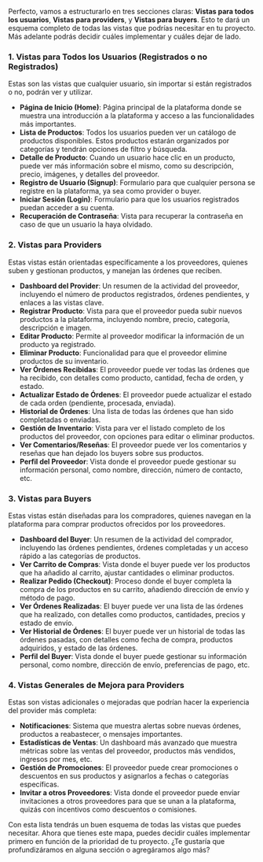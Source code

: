 Perfecto, vamos a estructurarlo en tres secciones claras: **Vistas para todos los usuarios**, **Vistas para providers**, y **Vistas para buyers**. Esto te dará un esquema completo de todas las vistas que podrías necesitar en tu proyecto. Más adelante podrás decidir cuáles implementar y cuáles dejar de lado.

### 1. **Vistas para Todos los Usuarios (Registrados o no Registrados)**

Estas son las vistas que cualquier usuario, sin importar si están registrados o no, podrán ver y utilizar.

- **Página de Inicio (Home)**: Página principal de la plataforma donde se muestra una introducción a la plataforma y acceso a las funcionalidades más importantes.
- **Lista de Productos**: Todos los usuarios pueden ver un catálogo de productos disponibles. Estos productos estarán organizados por categorías y tendrán opciones de filtro y búsqueda.
- **Detalle de Producto**: Cuando un usuario hace clic en un producto, puede ver más información sobre el mismo, como su descripción, precio, imágenes, y detalles del proveedor.
- **Registro de Usuario (Signup)**: Formulario para que cualquier persona se registre en la plataforma, ya sea como provider o buyer.
- **Iniciar Sesión (Login)**: Formulario para que los usuarios registrados puedan acceder a su cuenta.
- **Recuperación de Contraseña**: Vista para recuperar la contraseña en caso de que un usuario la haya olvidado.

### 2. **Vistas para Providers**

Estas vistas están orientadas específicamente a los proveedores, quienes suben y gestionan productos, y manejan las órdenes que reciben.

- **Dashboard del Provider**: Un resumen de la actividad del proveedor, incluyendo el número de productos registrados, órdenes pendientes, y enlaces a las vistas clave.
- **Registrar Producto**: Vista para que el proveedor pueda subir nuevos productos a la plataforma, incluyendo nombre, precio, categoría, descripción e imagen.
- **Editar Producto**: Permite al proveedor modificar la información de un producto ya registrado.
- **Eliminar Producto**: Funcionalidad para que el proveedor elimine productos de su inventario.
- **Ver Órdenes Recibidas**: El proveedor puede ver todas las órdenes que ha recibido, con detalles como producto, cantidad, fecha de orden, y estado.
- **Actualizar Estado de Órdenes**: El proveedor puede actualizar el estado de cada orden (pendiente, procesada, enviada).
- **Historial de Órdenes**: Una lista de todas las órdenes que han sido completadas o enviadas.
- **Gestión de Inventario**: Vista para ver el listado completo de los productos del proveedor, con opciones para editar o eliminar productos.
- **Ver Comentarios/Reseñas**: El proveedor puede ver los comentarios y reseñas que han dejado los buyers sobre sus productos.
- **Perfil del Proveedor**: Vista donde el proveedor puede gestionar su información personal, como nombre, dirección, número de contacto, etc.

### 3. **Vistas para Buyers**

Estas vistas están diseñadas para los compradores, quienes navegan en la plataforma para comprar productos ofrecidos por los proveedores.

- **Dashboard del Buyer**: Un resumen de la actividad del comprador, incluyendo las órdenes pendientes, órdenes completadas y un acceso rápido a las categorías de productos.
- **Ver Carrito de Compras**: Vista donde el buyer puede ver los productos que ha añadido al carrito, ajustar cantidades o eliminar productos.
- **Realizar Pedido (Checkout)**: Proceso donde el buyer completa la compra de los productos en su carrito, añadiendo dirección de envío y método de pago.
- **Ver Órdenes Realizadas**: El buyer puede ver una lista de las órdenes que ha realizado, con detalles como productos, cantidades, precios y estado de envío.
- **Ver Historial de Órdenes**: El buyer puede ver un historial de todas las órdenes pasadas, con detalles como fecha de compra, productos adquiridos, y estado de las órdenes.
- **Perfil del Buyer**: Vista donde el buyer puede gestionar su información personal, como nombre, dirección de envío, preferencias de pago, etc.

### 4. **Vistas Generales de Mejora para Providers**

Estas son vistas adicionales o mejoradas que podrían hacer la experiencia del provider más completa:

- **Notificaciones**: Sistema que muestra alertas sobre nuevas órdenes, productos a reabastecer, o mensajes importantes.
- **Estadísticas de Ventas**: Un dashboard más avanzado que muestra métricas sobre las ventas del proveedor, productos más vendidos, ingresos por mes, etc.
- **Gestión de Promociones**: El proveedor puede crear promociones o descuentos en sus productos y asignarlos a fechas o categorías específicas.
- **Invitar a otros Proveedores**: Vista donde el proveedor puede enviar invitaciones a otros proveedores para que se unan a la plataforma, quizás con incentivos como descuentos o comisiones.

Con esta lista tendrás un buen esquema de todas las vistas que puedes necesitar. Ahora que tienes este mapa, puedes decidir cuáles implementar primero en función de la prioridad de tu proyecto. ¿Te gustaría que profundizáramos en alguna sección o agregáramos algo más?